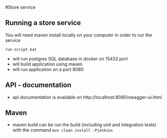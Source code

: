 #Store service
## Running a store service
You will need maven install locally on your computer in order to run the service

`run-script.bat` 
- will run postgres SQL database in docker on 15432 port 
- will build application using maven
- will run application on a port 8080
## API - documentation
- api documentation is available on http://localhost:8080/swagger-ui.html
## Maven 
- maven build can be run the build (including unit and integration tests) with the command `mvn clean install -Pjenkins`
